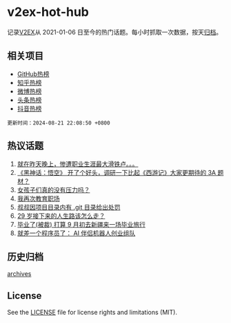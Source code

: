 # v2ex-hot-hub

 记录[V2EX](https://www.v2ex.com/)从 2021-01-06 日至今的热门话题。每小时抓取一次数据，按天[归档](archives)。
 
 ## 相关项目

- [GitHub热榜](https://github.com/snaildev/github-hot-hub)
- [知乎热榜](https://github.com/snaildev/zhihu-hot-hub)
- [微博热榜](https://github.com/snaildev/weibo-hot-hub)
- [头条热榜](https://github.com/snaildev/toutiao-hot-hub)
- [抖音热榜](https://github.com/snaildev/douyin-hot-hub)


 `更新时间：2024-08-21 22:08:50 +0800`

## 热议话题

1. [就在昨天晚上，惨遭职业生涯最大滑铁卢。。。](https://www.v2ex.com/t/1066618)
1. [《黑神话：悟空》 开了个好头，调研一下比起《西游记》大家更期待的 3A 题材？](https://www.v2ex.com/t/1066654)
1. [女孩子们真的没有压力吗？](https://www.v2ex.com/t/1066593)
1. [我再次教育职场](https://www.v2ex.com/t/1066767)
1. [叔叔因项目目录内有 .git 目录给出处罚](https://www.v2ex.com/t/1066609)
1. [29 岁接下来的人生路该怎么走？](https://www.v2ex.com/t/1066689)
1. [毕业了(被裁) 打算 9 月初去新疆来一场毕业旅行](https://www.v2ex.com/t/1066687)
1. [就差一个程序员了： AI 伴侣机器人创业组队](https://www.v2ex.com/t/1066610)

## 历史归档

[archives](archives)

## License

See the [LICENSE](LICENSE) file for license rights and limitations (MIT).

